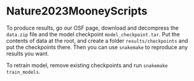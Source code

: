 # Nature2023MooneyScripts
To produce results, go our OSF page, download and decompress the `data.zip` file and the model checkpoint `model_checkpoint.tar`. Put the contents of data at the root, and create a folder `results/checkpoints` and put the checkpoints there. Then you can use `snakemake` to reproduce any results you want.

To retrain model, remove existing checkpoints and run `snakemake train_models`.
